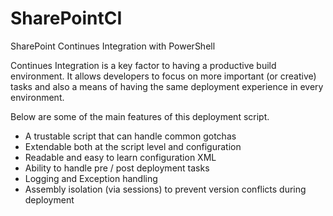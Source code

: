 # SharePointCI
SharePoint Continues Integration with PowerShell

Continues Integration is a key factor to having a productive build environment. It allows developers to focus on more important (or creative) tasks and also a means of having the same deployment experience in every environment.

Below are some of the main features of this deployment script.

- A trustable script that can handle common gotchas
- Extendable both at the script level and configuration
- Readable and easy to learn configuration XML
- Ability to handle pre / post deployment tasks
- Logging and Exception handling
- Assembly isolation (via sessions) to prevent version conflicts during deployment
